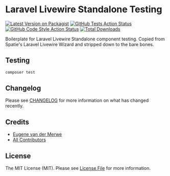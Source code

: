 # Laravel Livewire Standalone Testing

[![Latest Version on Packagist](https://img.shields.io/packagist/v/fintechsystems/livewire-standalone-testing.svg?style=flat-square)](https://packagist.org/packages/fintechsystems/livewire-standalone-testing)
[![GitHub Tests Action Status](https://img.shields.io/github/actions/workflow/status/fintechsystems/livewire-standalone-testing/run-tests.yml?branch=main&label=tests)](https://github.com/fintechsystems/livewire-standalone-testing/actions?query=workflow%3Arun-tests+branch%3Amain)
[![GitHub Code Style Action Status](https://img.shields.io/github/actions/workflow/status/fintechsystems/livewire-standalone-testing/php-cs-fixer.yml?branch=main&label=code%20style)](https://github.com/fintechsystems/livewire-standalone-testing/actions?query=workflow%3A"Check+%26+fix+styling"+branch%3Amain)
[![Total Downloads](https://img.shields.io/packagist/dt/fintechsystems/livewire-standalone-testing.svg?style=flat-square)](https://packagist.org/packages/fintechsystems/livewire-standalone-testing)

Boilerplate for Laravel Livewire Standalone component testing. Copied from Spatie's Laravel Livewire Wizard and stripped down to the bare bones.

## Testing

```bash
composer test
```

## Changelog

Please see [CHANGELOG](CHANGELOG.md) for more information on what has changed recently.

## Credits

- [Eugene van der Merwe](https://github.com/eugenevdm)
- [All Contributors](../../contributors)

## License

The MIT License (MIT). Please see [License File](LICENSE.md) for more information.
